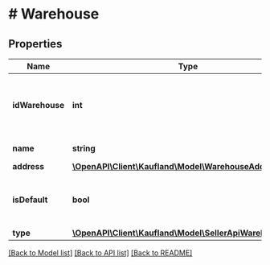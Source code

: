 # # Warehouse

## Properties

Name | Type | Description | Notes
------------ | ------------- | ------------- | -------------
**idWarehouse** | **int** | Internal ID of Warehouse, unique across all Warehouses |
**name** | **string** | Name of warehouse |
**address** | [**\OpenAPI\Client\Kaufland\Model\WarehouseAddress**](WarehouseAddress.md) |  |
**isDefault** | **bool** | Is this Warehouse set as default for you. |
**type** | [**\OpenAPI\Client\Kaufland\Model\SellerApiWarehouseType**](SellerApiWarehouseType.md) |  |

[[Back to Model list]](../../README.md#models) [[Back to API list]](../../README.md#endpoints) [[Back to README]](../../README.md)
